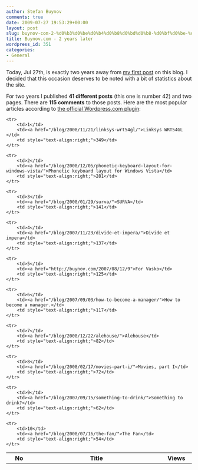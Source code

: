 ```yaml
---
author: Stefan Buynov
comments: true
date: 2009-07-27 19:53:29+00:00
layout: post
slug: buynov-com-2-%d0%b3%d0%be%d0%b4%d0%b8%d0%bd%d0%b8-%d0%bf%d0%be-%d0%ba%d1%8a%d1%81%d0%bd%d0%be
title: Buynov.com - 2 years later
wordpress_id: 351
categories:
- General
---
```


Today, Jul 27th, is exactly two years away from [my first post](/blog/2007/07/27/get-the-party-started-/) on this blog. I decided that this occasion deserves to be noted with a bit of statistics about the site.

For two years I published **41 different posts** (this one is number 42) and two pages. There are **115 comments** to those posts. Here are the most popular articles according to [the official Wordpress.com plugin](http://wordpress.org/extend/plugins/stats/):

<table>
    <tr>
        <th width="10%"><strong>No</strong></th>
        <th width="50%"><strong>Title</strong></th>
        <th width="10%"><strong>Views</strong></th>
    </tr>

    <tr>
        <td>1</td>
        <td><a href="/blog/2008/11/21/linksys-wrt54gl/">Linksys WRT54GL </td>
        <td style="text-align:right;">349</td>
    </tr>

    <tr>
        <td>2</td>
        <td><a href="/blog/2008/12/05/phonetic-keyboard-layout-for-windows-vista/">Phonetic keyboard layout for Windows Vista</td>
        <td style="text-align:right;">281</td>
    </tr>

    <tr>
        <td>3</td>
        <td><a href="/blog/2008/01/29/surva/">SURVA</td>
        <td style="text-align:right;">141</td>
    </tr>

    <tr>
        <td>4</td>
        <td><a href="/blog/2007/11/23/divide-et-impera/">Divide et impera</td>
        <td style="text-align:right;">137</td>
    </tr>

    <tr>
        <td>5</td>
        <td><a href="http://buynov.com/2007/08/12/9">For Vasko</td>
        <td style="text-align:right;">125</td>
    </tr>

    <tr>
        <td>6</td>
        <td><a href="/blog/2007/09/03/how-to-become-a-manager/">How to become a manager.</td>
        <td style="text-align:right;">117</td>
    </tr>

    <tr>
        <td>7</td>
        <td><a href="/blog/2008/12/22/alehouse/">Alehouse</td>
        <td style="text-align:right;">82</td>
    </tr>

    <tr>
        <td>8</td>
        <td><a href="/blog/2008/02/17/movies-part-i/">Movies, part I</td>
        <td style="text-align:right;">72</td>
    </tr>

    <tr>
        <td>9</td>
        <td><a href="/blog/2007/09/15/something-to-drink/">Something to drink?</td>
        <td style="text-align:right;">62</td>
    </tr>

    <tr>
        <td>10</td>
        <td><a href="/blog/2008/07/16/the-fan/">The Fan</td>
        <td style="text-align:right;">54</td>
    </tr>
</table>
